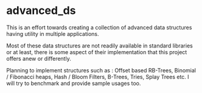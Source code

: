 advanced_ds
===========

This is an effort towards creating a collection of advanced data structures having utility in multiple applications.

Most of these data structures are not readily available in standard libraries or at least, there is some aspect of their implementation that this project offers anew or differently.

Planning to implement structures such as : Offset based RB-Trees, Binomial / Fibonacci heaps, Hash / Bloom Filters, B-Trees, Tries, Splay Trees etc. I will try to benchmark and provide sample usages too.


